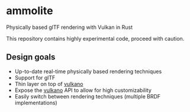 # ammolite
Physically based glTF rendering with Vulkan in Rust

This repository contains highly experimental code, proceed with caution.

## Design goals

* Up-to-date real-time physically based rendering techniques
* Support for glTF
* Thin layer on top of [vulkano](https://github.com/vulkano-rs/vulkano)
* Expose the [vulkano](https://github.com/vulkano-rs/vulkano) API to allow for high customizability
* Easily switch between rendering techniques (multiple BRDF implementations)
